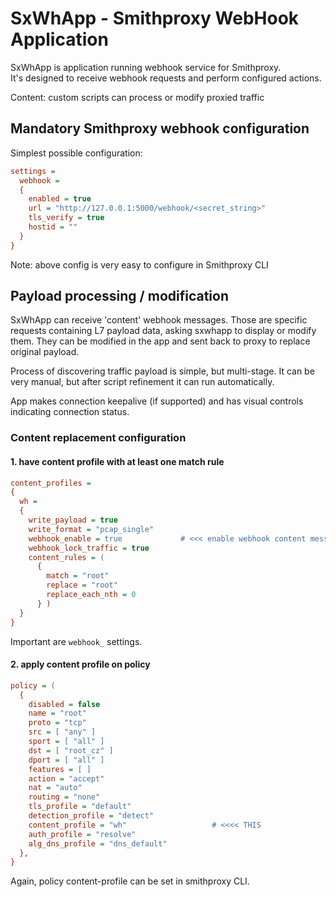 # SxWhApp - Smithproxy WebHook Application

SxWhApp is application running webhook service for Smithproxy.   
It's designed to receive webhook requests and perform configured actions.

Content: custom scripts can process or modify proxied traffic

## Mandatory Smithproxy webhook configuration

Simplest possible configuration:
```cfg
settings =   
  webhook = 
  {
    enabled = true
    url = "http://127.0.0.1:5000/webhook/<secret_string>"
    tls_verify = true
    hostid = ""
  }
}
```
Note: above config is very easy to configure in Smithproxy CLI

## Payload processing / modification
SxWhApp can receive 'content' webhook messages. Those are specific
requests containing L7 payload data, asking sxwhapp to display or modify them.
They can be modified in the app and sent back to proxy to replace original payload.  

Process of discovering traffic payload is simple, but multi-stage. It can be very
manual, but after script refinement it can run automatically.  

App makes connection keepalive (if supported) and has visual controls indicating 
connection status.

### Content replacement configuration

#### 1. have content profile with at least one match rule
```cfg
content_profiles = 
{
  wh = 
  {
    write_payload = true
    write_format = "pcap_single"
    webhook_enable = true             # <<< enable webhook content messages
    webhook_lock_traffic = true
    content_rules = ( 
      {
        match = "root"
        replace = "root"
        replace_each_nth = 0
      } )
  }
}
```
Important are `webhook_` settings. 

#### 2. apply content profile on policy
```cfg
policy = ( 
  {
    disabled = false
    name = "root"
    proto = "tcp"
    src = [ "any" ]
    sport = [ "all" ]
    dst = [ "root_cz" ]
    dport = [ "all" ]
    features = [ ]
    action = "accept"
    nat = "auto"
    routing = "none"
    tls_profile = "default"
    detection_profile = "detect"
    content_profile = "wh"                   # <<<< THIS
    auth_profile = "resolve"
    alg_dns_profile = "dns_default"
  },
}
```

Again, policy content-profile can be set in smithproxy CLI.